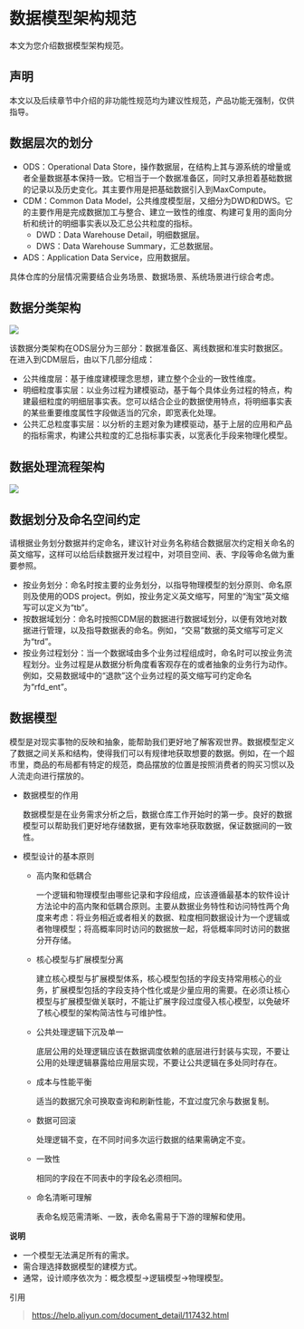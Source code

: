 # 数据模型架构规范

本文为您介绍数据模型架构规范。

## 声明

本文以及后续章节中介绍的非功能性规范均为建议性规范，产品功能无强制，仅供指导。

## 数据层次的划分

- ODS：Operational Data Store，操作数据层，在结构上其与源系统的增量或者全量数据基本保持一致。它相当于一个数据准备区，同时又承担着基础数据的记录以及历史变化。其主要作用是把基础数据引入到MaxCompute。
- CDM：Common Data Model，公共维度模型层，又细分为DWD和DWS。它的主要作用是完成数据加工与整合、建立一致性的维度、构建可复用的面向分析和统计的明细事实表以及汇总公共粒度的指标。
  - DWD：Data Warehouse Detail，明细数据层。
  - DWS：Data Warehouse Summary，汇总数据层。
- ADS：Application Data Service，应用数据层。

具体仓库的分层情况需要结合业务场景、数据场景、系统场景进行综合考虑。

## 数据分类架构

![](http://static-aliyun-doc.oss-cn-hangzhou.aliyuncs.com/assets/img/zh-CN/5313846751/p46103.png)

该数据分类架构在ODS层分为三部分：数据准备区、离线数据和准实时数据区。在进入到CDM层后，由以下几部分组成：

- 公共维度层：基于维度建模理念思想，建立整个企业的一致性维度。
- 明细粒度事实层：以业务过程为建模驱动，基于每个具体业务过程的特点，构建最细粒度的明细层事实表。您可以结合企业的数据使用特点，将明细事实表的某些重要维度属性字段做适当的冗余，即宽表化处理。
- 公共汇总粒度事实层：以分析的主题对象为建模驱动，基于上层的应用和产品的指标需求，构建公共粒度的汇总指标事实表，以宽表化手段来物理化模型。

## 数据处理流程架构

![](http://static-aliyun-doc.oss-cn-hangzhou.aliyuncs.com/assets/img/zh-CN/5313846751/p46104.png)

## 数据划分及命名空间约定

请根据业务划分数据并约定命名，建议针对业务名称结合数据层次约定相关命名的英文缩写，这样可以给后续数据开发过程中，对项目空间、表、字段等命名做为重要参照。

- 按业务划分：命名时按主要的业务划分，以指导物理模型的划分原则、命名原则及使用的ODS project。例如，按业务定义英文缩写，阿里的“淘宝”英文缩写可以定义为“tb”。
- 按数据域划分：命名时按照CDM层的数据进行数据域划分，以便有效地对数据进行管理，以及指导数据表的命名。例如，“交易”数据的英文缩写可定义为“trd”。
- 按业务过程划分：当一个数据域由多个业务过程组成时，命名时可以按业务流程划分。业务过程是从数据分析角度看客观存在的或者抽象的业务行为动作。例如，交易数据域中的“退款”这个业务过程的英文缩写可约定命名为“rfd_ent”。

## 数据模型

模型是对现实事物的反映和抽象，能帮助我们更好地了解客观世界。数据模型定义了数据之间关系和结构，使得我们可以有规律地获取想要的数据。例如，在一个超市里，商品的布局都有特定的规范，商品摆放的位置是按照消费者的购买习惯以及人流走向进行摆放的。

- 数据模型的作用
  
  数据模型是在业务需求分析之后，数据仓库工作开始时的第一步。良好的数据模型可以帮助我们更好地存储数据，更有效率地获取数据，保证数据间的一致性。

- 模型设计的基本原则
  
  - 高内聚和低耦合
    
    一个逻辑和物理模型由哪些记录和字段组成，应该遵循最基本的软件设计方法论中的高内聚和低耦合原则。主要从数据业务特性和访问特性两个角度来考虑：将业务相近或者相关的数据、粒度相同数据设计为一个逻辑或者物理模型；将高概率同时访问的数据放一起，将低概率同时访问的数据分开存储。
  
  - 核心模型与扩展模型分离
    
    建立核心模型与扩展模型体系，核心模型包括的字段支持常用核心的业务，扩展模型包括的字段支持个性化或是少量应用的需要。在必须让核心模型与扩展模型做关联时，不能让扩展字段过度侵入核心模型，以免破坏了核心模型的架构简洁性与可维护性。
  
  - 公共处理逻辑下沉及单一
    
    底层公用的处理逻辑应该在数据调度依赖的底层进行封装与实现，不要让公用的处理逻辑暴露给应用层实现，不要让公共逻辑在多处同时存在。
  
  - 成本与性能平衡
    
    适当的数据冗余可换取查询和刷新性能，不宜过度冗余与数据复制。
  
  - 数据可回滚
    
    处理逻辑不变，在不同时间多次运行数据的结果需确定不变。
  
  - 一致性
    
    相同的字段在不同表中的字段名必须相同。
  
  - 命名清晰可理解
    
    表命名规范需清晰、一致，表命名需易于下游的理解和使用。

**说明**

- 一个模型无法满足所有的需求。
- 需合理选择数据模型的建模方式。
- 通常，设计顺序依次为：概念模型->逻辑模型->物理模型。

引用

> https://help.aliyun.com/document_detail/117432.html
